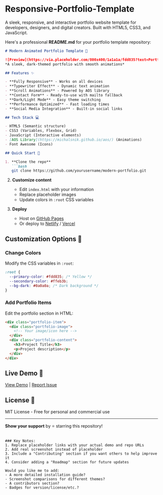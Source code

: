 # Responsive-Portfolio-Template
A sleek, responsive, and interactive portfolio website template for developers, designers, and digital creators. Built with HTML5, CSS3, and JavaScript.



Here's a professional **README.md** for your portfolio template repository:

```markdown
# Modern Animated Portfolio Template 🌟

![Preview](https://via.placeholder.com/800x400/1a1a1a/fdd835?text=Portfolio+Preview)  
*A sleek, dark-themed portfolio with smooth animations*

## Features ✨

- **Fully Responsive** - Works on all devices
- **Typewriter Effect** - Dynamic text animation
- **Scroll Animations** - Powered by AOS library
- **Contact Form** - Ready-to-use with mailto fallback
- **Dark/Light Mode** - Easy theme switching
- **Performance Optimized** - Fast loading times
- **Social Media Integration** - Built-in social links

## Tech Stack 💻

- HTML5 (Semantic structure)
- CSS3 (Variables, Flexbox, Grid)
- JavaScript (Interactive elements)
- [AOS Library](https://michalsnik.github.io/aos/) (Animations)
- Font Awesome (Icons)

## Quick Start 🚀

1. **Clone the repo**
   ```bash
   git clone https://github.com/yourusername/modern-portfolio.git
   ```

2. **Customize content**
   - Edit `index.html` with your information
   - Replace placeholder images
   - Update colors in `:root` CSS variables

3. **Deploy**
   - Host on [GitHub Pages](https://pages.github.com/)
   - Or deploy to [Netlify](https://www.netlify.com/) / [Vercel](https://vercel.com/)

## Customization Options 🎨

### Change Colors
Modify the CSS variables in `:root`:
```css
:root {
  --primary-color: #fdd835; /* Yellow */
  --secondary-color: #ffeb3b;
  --bg-dark: #0a0a0a; /* Dark background */
}
```

### Add Portfolio Items
Edit the portfolio section in HTML:
```html
<div class="portfolio-item">
  <div class="portfolio-image">
    <!-- Your image/icon here -->
  </div>
  <div class="portfolio-content">
    <h3>Project Title</h3>
    <p>Project description</p>
  </div>
</div>
```

## Live Demo 🔗

[View Demo](#) | [Report Issue](https://github.com/yourusername/modern-portfolio/issues)

## License 📄

MIT License - Free for personal and commercial use

---

**Show your support** by ⭐ starring this repository!
```

### Key Notes:
1. Replace placeholder links with your actual demo and repo URLs
2. Add real screenshot instead of placeholder
3. Include a "Contributing" section if you want others to help improve it
4. Consider adding a "Roadmap" section for future updates

Would you like me to add:
- A more detailed installation guide?
- Screenshot comparisons for different themes?
- A contributors section?
- Badges for version/license/etc.?
